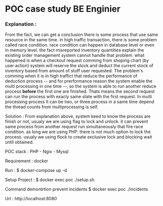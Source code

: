 # POC case study BE Enginier 
### Explanation :

From the fact, we can get a conclusion there is some process that use same resource in the same time. in high traffic transaction, there is some problem called race condition.
race condition can happen in database level or even in memory level. the fact misreported inventory quantities explain the existing order management system cannot handle that problem. 
what happened is when a checkout request comming from shoping chart (by user action) system will reserve the stock and deduct the current stock of inventory based from amount of stuff user requested. The problem's comming when it is in high traffict that reduce the performance of deduction process -- and for prerformance reason the system enable the multi processing in one time --, so the system is able to run another reduce process **before** the first one are finished. Thats means the second request can run the process with exacly same state with the first request. In multi processing process It can be two, or three process in a same time depend the thread counts from multiprocessing is self. 


Solution :
From explanation above, system keed to know the process are finish or not, usualy we are using flag to lock and unlock. it can prevent same process from another request run simultaneously that fire race condition. as long we are using PHP. there is not much option to lock the process. usualy we using flock to create exclusive lock and blocking wait until obtained.

POC
stack : 
PHP - Ngix - Mysql

Requirement : 
docker 

Run :
$ docker-compose up -d

Setup Project : 
$ docker exec poc ./setup.sh 

Command demontrtion prevent incidents
$ docker exec poc ./incidents 

Url : 
http://localhost:8080
